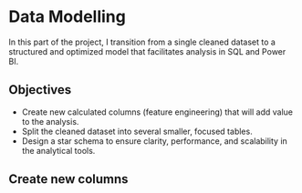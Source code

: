 # Data Modelling

In this part of the project, I transition from a single cleaned dataset to a structured and optimized model that facilitates analysis in SQL and Power BI.

## Objectives

- Create new calculated columns (feature engineering) that will add value to the analysis.
- Split the cleaned dataset into several smaller, focused tables.
- Design a star schema to ensure clarity, performance, and scalability in the analytical tools.

## Create new columns

